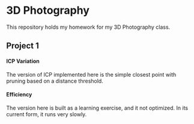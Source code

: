 # 3D Photography
This repository holds my homework for my 3D Photography class.

## Project 1
#### ICP Variation
The version of ICP implemented here is the simple closest point with pruning based on a distance threshold.

#### Efficiency
The version here is built as a learning exercise, and it not optimized. In its current form, it runs very slowly.
